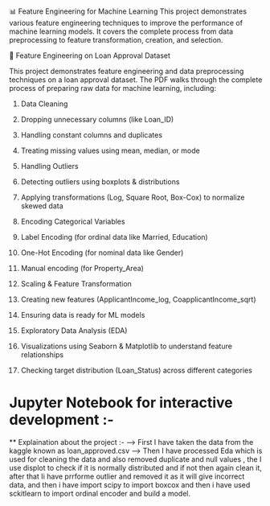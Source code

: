 📊 Feature Engineering for Machine Learning
This project demonstrates various feature engineering techniques to improve the performance of machine learning models. It covers the complete process from data preprocessing to feature transformation, creation, and selection.

📌 Feature Engineering on Loan Approval Dataset

This project demonstrates feature engineering and data preprocessing techniques on a loan approval dataset. The PDF walks through the complete process of preparing raw data for machine learning, including:

1) Data Cleaning

2) Dropping unnecessary columns (like Loan_ID)

3) Handling constant columns and duplicates

4) Treating missing values using mean, median, or mode

5) Handling Outliers

6) Detecting outliers using boxplots & distributions

7) Applying transformations (Log, Square Root, Box-Cox) to normalize skewed data

8) Encoding Categorical Variables

9) Label Encoding (for ordinal data like Married, Education)

0) One-Hot Encoding (for nominal data like Gender)

11) Manual encoding (for Property_Area)

12) Scaling & Feature Transformation

13) Creating new features (ApplicantIncome_log, CoapplicantIncome_sqrt)

14) Ensuring data is ready for ML models

15) Exploratory Data Analysis (EDA)

16) Visualizations using Seaborn & Matplotlib to understand feature relationships

17) Checking target distribution (Loan_Status) across different categories

# Jupyter Notebook for interactive development :-

** Explaination about the project :-
--> First I have taken the data from the kaggle known as loan_approved.csv
--> Then I have processed Eda which is used for cleaning the data and also removed duplicate and null values , the  I use displot to check if it is normally distributed and if not then again clean it, after that Ii have prrforme outlier and removed it as it will give incorrect data, and then i have import scipy to import boxcox and then i have used sckitlearn to import ordinal encoder and build a model.
